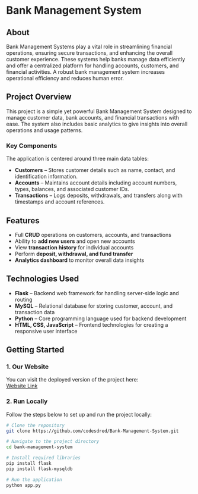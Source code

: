 # Bank Management System

## About

Bank Management Systems play a vital role in streamlining financial operations, ensuring secure transactions, and enhancing the overall customer experience. These systems help banks manage data efficiently and offer a centralized platform for handling accounts, customers, and financial activities. A robust bank management system increases operational efficiency and reduces human error.

## Project Overview

This project is a simple yet powerful Bank Management System designed to manage customer data, bank accounts, and financial transactions with ease. The system also includes basic analytics to give insights into overall operations and usage patterns.

### Key Components

The application is centered around three main data tables:

- **Customers** – Stores customer details such as name, contact, and identification information.
- **Accounts** – Maintains account details including account numbers, types, balances, and associated customer IDs.
- **Transactions** – Logs deposits, withdrawals, and transfers along with timestamps and account references.

## Features

- Full **CRUD** operations on customers, accounts, and transactions
- Ability to **add new users** and open new accounts
- View **transaction history** for individual accounts
- Perform **deposit, withdrawal, and fund transfer**
- **Analytics dashboard** to monitor overall data insights

## Technologies Used

- **Flask** – Backend web framework for handling server-side logic and routing  
- **MySQL** – Relational database for storing customer, account, and transaction data  
- **Python** – Core programming language used for backend development  
- **HTML, CSS, JavaScript** – Frontend technologies for creating a responsive user interface

## Getting Started

### 1. Our Website

You can visit the deployed version of the project here:  
[Website Link](https://sanjeeb.pythonanywhere.com/)

### 2. Run Locally

Follow the steps below to set up and run the project locally:

```bash
# Clone the repository
git clone https://github.com/codesdred/Bank-Management-System.git

# Navigate to the project directory
cd bank-management-system

# Install required libraries
pip install flask
pip install flask-mysqldb

# Run the application
python app.py
